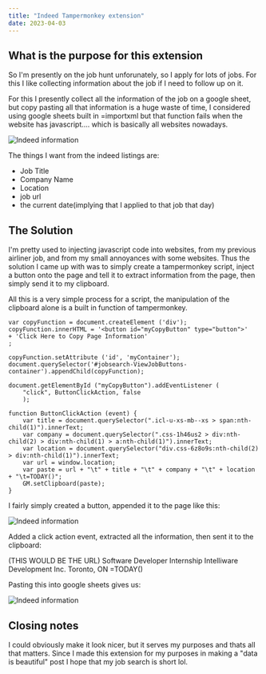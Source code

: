 ```yaml
---
title: "Indeed Tampermonkey extension"
date: 2023-04-03
---
```


## What is the purpose for this extension

So I'm presently on the job hunt unforunately, so I apply for lots of jobs. For this I like collecting information about the job if I need to follow up on it.

For this I presently collect all the information of the job on a google sheet, but copy pasting all that information is a huge waste of time, I considered using google sheets built in =importxml but that function fails when the website has javascript.... which is basically all websites nowadays.

![Indeed information](/blogBoi/docs/assets/images/Indeed1.png)

The things I want from the indeed listings are:

- Job Title
- Company Name
- Location
- job url
- the current date(implying that I applied to that job that day)

## The Solution

I'm pretty used to injecting javascript code into websites, from my previous airliner job, and from my small annoyances with some websites. Thus the solution I came up with was to simply create a tampermonkey script, inject a button onto the page and tell it to extract information from the page, then simply send it to my clipboard.

All this is a very simple process for a script, the manipulation of the clipboard alone is a built in function of tampermonkey.

    var copyFunction = document.createElement ('div');
    copyFunction.innerHTML = '<button id="myCopyButton" type="button">'
    + 'Click Here to Copy Page Information'
    ;

    copyFunction.setAttribute ('id', 'myContainer');
    document.querySelector('#jobsearch-ViewJobButtons-container').appendChild(copyFunction);

    document.getElementById ("myCopyButton").addEventListener (
        "click", ButtonClickAction, false
        );

    function ButtonClickAction (event) {
        var title = document.querySelector(".icl-u-xs-mb--xs > span:nth-child(1)").innerText;
        var company = document.querySelector(".css-1h46us2 > div:nth-child(2) > div:nth-child(1) > a:nth-child(1)").innerText;
        var location = document.querySelector("div.css-6z8o9s:nth-child(2) > div:nth-child(1)").innerText;
        var url = window.location;
        var paste = url + "\t" + title + "\t" + company + "\t" + location + "\t=TODAY()";
        GM.setClipboard(paste);
    }

I fairly simply created a button, appended it to the page like this:

![Indeed information](/blogBoi/docs/assets/images/Indeed3.png)

Added a click action event, extracted all the information, then sent it to the clipboard:

(THIS WOULD BE THE URL)	Software Developer Internship	Intelliware Development Inc.	Toronto, ON	=TODAY()

Pasting this into google sheets gives us:

![Indeed information](/blogBoi/docs/assets/images/Indeed2.png)

## Closing notes

I could obviously make it look nicer, but it serves my purposes and thats all that matters. Since I made this extension for my purposes in making a "data is beautiful" post I hope that my job search is short lol.

